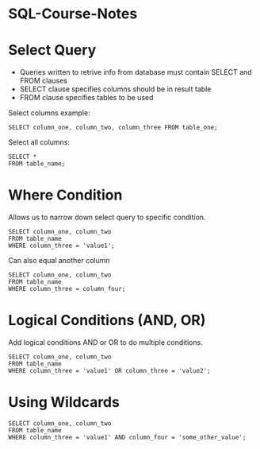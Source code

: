 # SQL-Course-Notes

# Select Query

* Queries written to retrive info from database must contain SELECT and FROM clauses
* SELECT clause specifies columns should be in result table
* FROM clause specifies tables to be used

Select columns example:

```
SELECT column_one, column_two, column_three FROM table_one;
```

Select all columns:

```
SELECT *
FROM table_name;
```


# Where Condition

Allows us to narrow down select query to specific condition. 

```
SELECT column_one, column_two
FROM table_name
WHERE column_three = 'value1';
```

Can also equal another column

```
SELECT column_one, column_two
FROM table_name
WHERE column_three = column_four;
```

# Logical Conditions (AND, OR)

Add logical conditions AND or OR to do multiple conditions. 

```
SELECT column_one, column_two
FROM table_name
WHERE column_three = 'value1' OR column_three = 'value2';
```

# Using Wildcards

```
SELECT column_one, column_two
FROM table_name
WHERE column_three = 'value1' AND column_four = 'some_other_value';
```

